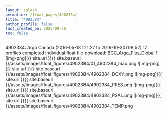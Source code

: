 ```yaml
---
layout: splash
permalink: /float_pages/4902384/
title: "4902384"
author_profile: false
last_created_on: 2025-09-26
toc: false
---
```

 
4902384: Argo Canada (2016-05-13T21:27 to 2016-10-30T08:52)
17 profiles completed
Individual float file download: [BGC_Argo_Plus_Global](https://ftp.soest.hawaii.edu/bgc_argo_plus/Individual_Floats/outliers_removed/4902384_Sprof_processed.nc)
![img-png]({{ site.url }}{{ site.baseurl }}/assets/images/float_figures/4902384/01_4902384_map.png
![img-png]({{ site.url }}{{ site.baseurl }}/assets/images/float_figures/4902384/4902384_DOXY.png
![img-png]({{ site.url }}{{ site.baseurl }}/assets/images/float_figures/4902384/4902384_PRES.png
![img-png]({{ site.url }}{{ site.baseurl }}/assets/images/float_figures/4902384/4902384_PSAL.png
![img-png]({{ site.url }}{{ site.baseurl }}/assets/images/float_figures/4902384/4902384_TEMP.png
